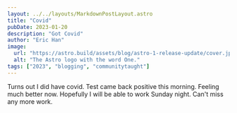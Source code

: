 ```yaml
---
layout: ../../layouts/MarkdownPostLayout.astro
title: "Covid"
pubDate: 2023-01-20
description: "Got Covid"
author: "Eric Han"
image:
  url: "https://astro.build/assets/blog/astro-1-release-update/cover.jpeg"
  alt: "The Astro logo with the word One."
tags: ["2023", "blogging", "communitytaught"]
---
```


Turns out I did have covid. Test came back positive this morning. Feeling much better now. Hopefully I will be able to work Sunday night. Can't miss any more work.
